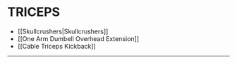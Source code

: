 # TRICEPS
- [[Skullcrushers|Skullcrushers]]
- [[One Arm Dumbell Overhead Extension]]
- [[Cable Triceps Kickback]]
- - - 
